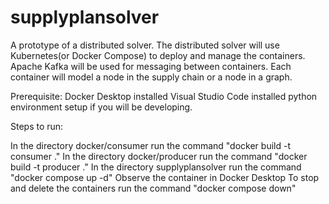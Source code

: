# supplyplansolver
A prototype of a distributed solver.
The distributed solver will use Kubernetes(or Docker Compose) to deploy and manage the containers.
Apache Kafka will be used for messaging between containers.
Each container will model a node in the supply chain or a node in a graph.


Prerequisite:
Docker Desktop installed
Visual Studio Code installed
python environment setup if you will be developing.


Steps to run:

In the directory docker/consumer run the command "docker build -t consumer ."
In the directory docker/producer run the command "docker build -t producer ."
In the directory supplyplansolver run the command "docker compose up -d"
Observe the container in Docker Desktop
To stop and delete the containers run the command "docker compose down"


